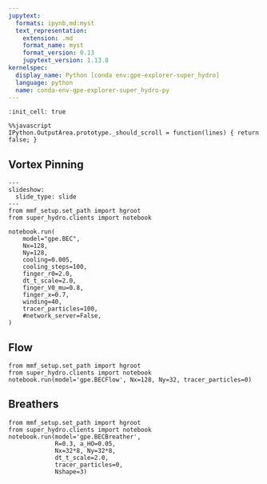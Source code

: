```yaml
---
jupytext:
  formats: ipynb,md:myst
  text_representation:
    extension: .md
    format_name: myst
    format_version: 0.13
    jupytext_version: 1.13.8
kernelspec:
  display_name: Python [conda env:gpe-explorer-super_hydro]
  language: python
  name: conda-env-gpe-explorer-super_hydro-py
---
```


```{code-cell} ipython3
:init_cell: true

%%javascript
IPython.OutputArea.prototype._should_scroll = function(lines) { return false; }
```

## Vortex Pinning

```{code-cell} ipython3
---
slideshow:
  slide_type: slide
---
from mmf_setup.set_path import hgroot
from super_hydro.clients import notebook

notebook.run(
    model="gpe.BEC",
    Nx=128,
    Ny=128,
    cooling=0.005,
    cooling_steps=100,
    finger_r0=2.0,
    dt_t_scale=2.0,
    finger_V0_mu=0.8,
    finger_x=0.7,
    winding=40,
    tracer_particles=100,
    #network_server=False,
)
```

## Flow

```{code-cell} ipython3
from mmf_setup.set_path import hgroot
from super_hydro.clients import notebook
notebook.run(model='gpe.BECFlow', Nx=128, Ny=32, tracer_particles=0)
```

## Breathers

```{code-cell} ipython3
from mmf_setup.set_path import hgroot
from super_hydro.clients import notebook
notebook.run(model='gpe.BECBreather',
             R=0.3, a_HO=0.05, 
             Nx=32*8, Ny=32*8,
             dt_t_scale=2.0,
             tracer_particles=0,
             Nshape=3)
```

```{code-cell} ipython3

```
